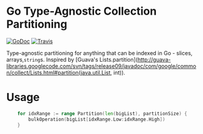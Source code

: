 # Go Type-Agnostic Collection Partitioning

[![GoDoc](https://godoc.org/github.com/meirf/gopart?status.png)](https://godoc.org/github.com/meirf/gopart) [![Travis](https://travis-ci.org/meirf/gopart.svg?branch=master)](https://travis-ci.org/meirf/gopart)

Type-agnostic partitioning for anything that can be indexed in Go - slices, arrays,`string`s. Inspired by [Guava's Lists.partition](http://guava-libraries.googlecode.com/svn/tags/release09/javadoc/com/google/common/collect/Lists.html#partition(java.util.List, int)).

# Usage

```go
	for idxRange := range Partition(len(bigList), partitionSize) {
	    bulkOperation(bigList[idxRange.Low:idxRange.High])
	}
```
